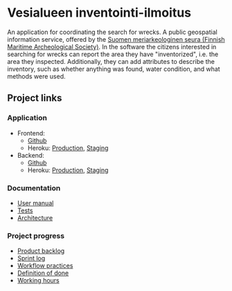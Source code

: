 # Vesialueen inventointi-ilmoitus

An application for coordinating the search for wrecks.
A public geospatial information service, offered by the [Suomen meriarkeologinen seura (Finnish Maritime Archeological Society)](https://www.mas.fi/). In the software the citizens interested in searching for wrecks can report the area they have "inventorized", i.e. the area they inspected. Additionally, they can add attributes to describe the inventory, such as whether anything was found, water condition, and what methods were used.


## Project links

### Application
* Frontend: 
  * [Github](https://github.com/ohtuprojekti-2022/vesialue-front)
  * Heroku: [Production](https://vesialue-front.herokuapp.com), [Staging](https://vesialue-front-staging.herokuapp.com)
* Backend: 
  * [Github](https://github.com/ohtuprojekti-2022/vesialue-back)
  * Heroku: [Production](https://vesialue-back.herokuapp.com), [Staging](https://vesialue-back-staging.herokuapp.com)

### Documentation
* [User manual](user_manual.md)
* [Tests]()
* [Architecture](architecture.md)

### Project progress
* [Product backlog](https://docs.google.com/spreadsheets/d/1GhMzo0HEctbyjW3azTA7_18ltV3BXhEmZAFgWisw2lA/edit#gid=0)
* [Sprint log](https://docs.google.com/spreadsheets/d/1nCVv4__ZBgJAmnxx4Y7evX8--HsfqhYL4azqnDb5UFg/edit#gid=625081244)
* [Workflow practices](https://github.com/ohtuprojekti-2022/vesialueen-inventointi-ilmoitus/blob/main/workflow_practices.md)
* [Definition of done](https://github.com/ohtuprojekti-2022/vesialueen-inventointi-ilmoitus/blob/main/dod.md)
* [Working hours](https://docs.google.com/spreadsheets/d/1nCVv4__ZBgJAmnxx4Y7evX8--HsfqhYL4azqnDb5UFg/edit#gid=2007903840)
